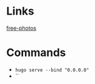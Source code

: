 # Links
[free-photos](https://www.freepik.com/free-photos-vectors/venetian-plaster)


# Commands
- `hugo serve --bind "0.0.0.0"`
- ``
